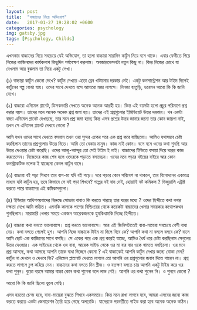 ```yaml
---
layout: post
title:  "বাচ্চাদের নিয়ে অভিযোগ"
date:   2017-01-27 19:28:02 +0600
categories: psychology
img: gatsby.jpg
tags: [Psychology, Childs]
---
```


এখনকার বাচ্চাদের নিয়ে সবচেয়ে যেই অভিযোগ, তা হলো বাচ্চারা সারাদিন কার্টুন নিয়ে বসে থাকে। এবার ফেনীতে গিয়ে নিজের কাজিনদের কার্যকলাপ কিছুদিন পর্যবেক্ষণ করলাম। অবজারভেসনটা নতুন কিছু না। কিন্ত নিজের চোখে যা দেখলাম আর বুঝলাম তা নিয়ে একটু লেখা।

(১) বাচ্চারা কার্টুন কেনো দেখে? কার্টুন দেখতে এতো ব্রেন খাটানোর দরকার নেই। একটু কনসান্ট্রেশন আর টাইম দিলেই কার্টুনের গল্প বোঝা যায়। ওদের সাথে দেখতে বসে আমারো মজা লাগসে। নিনজা হাতুড়ি, ডরেমন আরো কি কি জানি দেখে।

(২) বাচ্চারা এনিমেল প্লানেট, ডিসকভারি দেখতে অনেক অনেক আগ্রহী হয়। কিন্ত এই বয়সটা হলো প্রচুর পরিমাণে প্রশ্ন করার বয়স। তাদের মনে অনেক অনেক প্রশ্ন জমা হয়। তাদের এই প্রশ্নগুলোর ইমিডিয়েট উত্তর দরকার। খন একটা বাচ্চা এনিমেল প্লানেট দেখছছে, তার মনে প্রশ্ন জমা হচ্ছে কিন্ত এসব প্রশ্নের উত্তর জানার জন্যে তার কোন জায়গা নাই, তখন সে এনিমেল প্লানেট দেখবে কেনো ?

আমি যখন ওদের সাথে দেখতে বসলাম তখন ওরা সুন্দর একের পরে এক প্রশ্ন করে যাচ্ছিলো। আমিও যথাসম্ভব চেষ্টা করছিলাম তাদের প্রশ্নগুলোর উত্তর দিতে। আমি তো বেকার মানুষ। কাজ নাই কোন। বসে বসে ওদের কথা শুনছি আর উত্তর দেওয়ার চেষ্টা করেছি। ওদের আব্বু-আম্মুর তো সেই টাইম ই নাই। বাচ্চাদের টিভিতে বসায়া দিয়ে ঘরের কাজ করতেসেন। নিজেদের কাজ শেষ হলে ওদেরকে পড়াতে বসাচ্ছেন। ওদের মনে পড়ার বইয়ের বাইরে আর কোন কনস্ট্রাকটিভ নলেক ই যাচ্ছেনা কেবল কার্টুন বাদে।

(৩) বাচ্চারা বই পড়া শিখবে তার বাপ-মা যদি বই পড়ে। ঘরে পড়ার কোন পরিবেশ না থাকলে, তার বিনোদনের একমাত্র মাধ্যম যদি কার্টুন হয়, তবে কিভাবে সে বই পড়া শিখবে? গল্পের বই বাদ দেই, হোয়াাই নট কমিকস ? ভিজুয়ালি এট্রাক্ট করতে পারে বাচ্চাদের এই কমিকসগুলো।

(৪) ইন্ডিয়ার আধিপত্য়বাদের বিরুদ্ধে সোচ্চার বাবাও কি করতে পারছে তার ঘরের মধ্যে ? ওদের হিন্দীতে কথা বলার দক্ষতা দেখে আমি স্তম্ভিত। এমনকি কালকে পাশের বিল্ডিংয়ের থেকে কয়েকটা বাচ্চাদের খেলার সময়কার কথোপকথন শুনছিলাম। মারামারি খেলার সময়ে একজন আরেকজনকে হুমকিধামকি দিচ্ছে হিন্দীতে।

(৫) বাচ্চারা কথা বলতে ভালোবাসে। প্রশ্ন করতে ভালোবাসে। আর এই জিনিসটাতেই বাবা-মায়েরা সবচেয়ে বেশী বাধা দেয়। কথা বলতে গেলেই হুশ। আপনি নিজে বাচ্চাকে টাইম না দিলে দিবে কে? আপনি কথা না বললে বলবে কে? বাসে আমি ছোট এক কাজিনের সাথে বসছি। সে একের পরে এক প্রশ্ন করেই যাচ্ছে, আমিও ধৈর্য ধরে চেষ্টা করছিলাম সেগুলের উত্তর দেওয়ার। এক সাইডের থেকে ওর বাবা, আরেক সাইড থেকে ওর মা বার বার ওকে থামতে বলছিলো। ওর মনে প্রশ্ন আসছে, কথা আসছে আপনি তাকে বাধা দিচ্ছেন কেনো ? এই বাচ্চাকেই আপনি কার্টুন দেখার জন্যে বোকা দেন? কার্টুন না দেখলে ও দেখবে কি? এনিমেল প্লানেোট দেখতে লাগলে তো আপনি ওর প্রশ্নগুলোর জবাব দিতে পারেন না। প্রশ্ন করতে লাগলে চুপ করিয়ে দেন।
বাচ্চাদের কথা বলতে দিন প্লীজ। ও যতক্ষণ বলতে চায় আপনি একটু টাইম করে ওর কথা শুনুন।
বুড়ো বয়সে আমার বাচ্চা কোন কথা শুনেনা বলে লাভ নেই। আপনি ওর কথা শুনেন নি। ও শুনবে কেনো ?

আরো কি কি জানি ছিলো ভুলে গেছি।

এসব হয়তো চেন্জ হবে, বাবা-মায়েরা বুঝতে শিখবে একসময়ে। কিন্ত মনে রাখা লাগবে যযে, আমরা এসবের জন্যে কাজ করতে করতে একটা জেনারেশন তৈরি হয়ে গেছে অলরেডি। যাদেরকে পরবর্তীতে গাইড করা হবে অনেক অনেক কঠিন।

